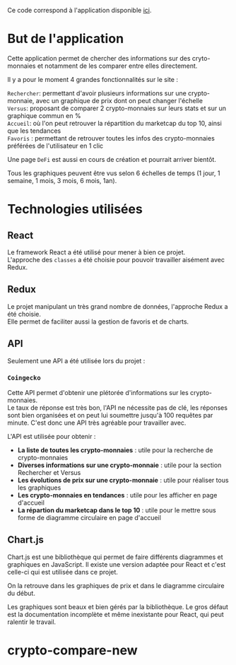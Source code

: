 Ce code correspond à l'application disponible [ici](https://crypto-compare-eta.vercel.app/).

# But de l'application

Cette application permet de chercher des informations sur des cryto-monnaies et notamment de les comparer entre elles directement.

Il y a pour le moment 4 grandes fonctionnalités sur le site :

`Rechercher`: permettant d'avoir plusieurs informations sur une crypto-monnaie, avec un graphique de prix dont on peut changer l'échelle<br />
`Versus`: proposant de comparer 2 crypto-monnaies sur leurs stats et sur un graphique commun en %<br />
`Accueil`: où l'on peut retrouver la répartition du marketcap du top 10, ainsi que les tendances<br />
`Favoris` : permettant de retrouver toutes les infos des crypto-monnaies préférées de l'utilisateur en 1 clic

Une page `DeFi` est aussi en cours de création et pourrait arriver bientôt.

Tous les graphiques peuvent être vus selon 6 échelles de temps (1 jour, 1 semaine, 1 mois, 3 mois, 6 mois, 1an).

# Technologies utilisées

## React

Le framework React a été utilisé pour mener à bien ce projet.<br />
L'approche des `classes` a été choisie pour pouvoir travailler aisément avec Redux.

## Redux

Le projet manipulant un très grand nombre de données, l'approche Redux a été choisie.<br />
Elle permet de faciliter aussi la gestion de favoris et de charts.

## API

Seulement une API a été utilisée lors du projet :

### `Coingecko`

Cette API permet d'obtenir une plétorée d'informations sur les crypto-monnaies.<br />
Le taux de réponse est très bon, l'API ne nécessite pas de clé, les réponses sont bien organisées et on peut lui soumettre jusqu'à 100 requêtes par minute. C'est donc une API très agréable pour travailler avec.

L'API est utilisée pour obtenir :
<ul>
<li><strong>La liste de toutes les crypto-monnaies</strong> : utile pour la recherche de crypto-monnaies</li>
<li><strong>Diverses informations sur une crypto-monnaie</strong> : utile pour la section Rechercher et Versus</li>
<li><strong>Les évolutions de prix sur une crypto-monnaie</strong> : utile pour réaliser tous les graphiques</li>
<li><strong>Les crypto-monnaies en tendances</strong> : utile pour les afficher en page d'accueil</li>
<li><strong>La répartion du marketcap dans le top 10</strong> : utile pour le mettre sous forme de diagramme circulaire en page d'accueil</li>
</ul>

## Chart.js

Chart.js est une bibliothèque qui permet de faire différents diagrammes et graphiques en JavaScript. Il existe une version adaptée pour React et c'est celle-ci qui est utilisée dans ce projet. 

On la retrouve dans les graphiques de prix et dans le diagramme circulaire du début.

Les graphiques sont beaux et bien gérés par la bibliothèque. Le gros défaut est la documentation incomplète et même inexistante pour React, qui peut ralentir le travail.
# crypto-compare-new
